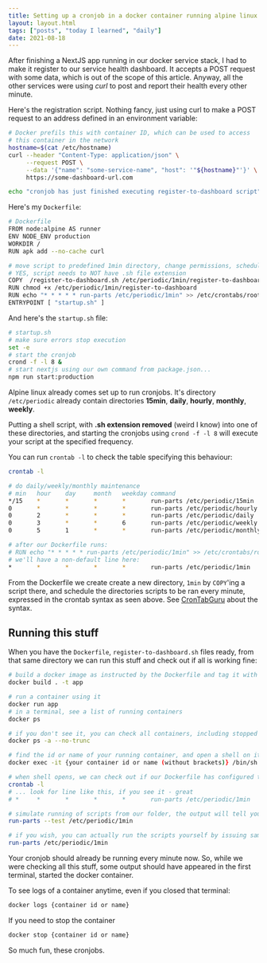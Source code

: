 ```yaml
---
title: Setting up a cronjob in a docker container running alpine linux node image container
layout: layout.html
tags: ["posts", "today I learned", "daily"]
date: 2021-08-18
---
```


After finishing a NextJS app running in our docker service stack, I had to make it register to our service health dashboard. It accepts a POST request with some data, which is out of the scope of this article. Anyway, all the other services were using  _curl_ to post and report their health every other minute.

Here's the registration script. Nothing fancy, just using curl to make a POST request to an address defined in an environment variable:

```bash
# Docker prefils this with container ID, which can be used to access 
# this container in the network
hostname=$(cat /etc/hostname)
curl --header "Content-Type: application/json" \
     --request POST \
     --data '{"name": "some-service-name", "host": '"${hostname}"'}' \
     https://some-dashboard-url.com

echo "cronjob has just finished executing register-to-dashboard script"
```

Here's my `Dockerfile`:

```bash
# Dockerfile
FROM node:alpine AS runner
ENV NODE_ENV production
WORKDIR /
RUN apk add --no-cache curl

# move script to predefined 1min directory, change permissions, schedule it for running
# YES, script needs to NOT have .sh file extension
COPY  /register-to-dashboard.sh /etc/periodic/1min/register-to-dashboard
RUN chmod +x /etc/periodic/1min/register-to-dashboard
RUN echo "* * * * * run-parts /etc/periodic/1min" >> /etc/crontabs/root
ENTRYPOINT [ "startup.sh" ]
```

And here's the `startup.sh` file:

```bash
# startup.sh
# make sure errors stop execution
set -e
# start the cronjob
crond -f -l 8 &
# start nextjs using our own command from package.json...
npm run start:production

```

Alpine linux already comes set up to run cronjobs. It's directory `/etc/periodic` already contain directories **15min**, **daily**, **hourly**, **monthly**, **weekly**.

Putting a shell script, with **.sh extension removed** (weird I know) into one of these directories, and starting the cronjobs using `crond -f -l 8` will execute your script at the specified frequency.

You can run `crontab -l` to check the table specifying this behaviour:

```bash
crontab -l

# do daily/weekly/monthly maintenance
# min	hour	day	    month	weekday	command
*/15	*	    *	    *	    *	    run-parts /etc/periodic/15min
0	    *	    *	    *	    *	    run-parts /etc/periodic/hourly
0	    2	    *	    *	    *	    run-parts /etc/periodic/daily
0	    3	    *	    *	    6	    run-parts /etc/periodic/weekly
0	    5	    1	    *	    *	    run-parts /etc/periodic/monthly

# after our Dockerfile runs:
# RUN echo "* * * * * run-parts /etc/periodic/1min" >> /etc/crontabs/root
# we'll have a non-default line here:
*	    *	    *	    *	    *	    run-parts /etc/periodic/1min

```

From the Dockerfile we create create a new directory, `1min` by `COPY`'ing a script there, and schedule the directories scripts to be ran every minute, expressed in the crontab syntax as seen above. See [CronTabGuru](https://crontab.guru/#*_*_*_*_*) about the syntax.

## Running this stuff

When you have the `Dockerfile`, `register-to-dashboard.sh` files ready, from that same directory we can run this stuff and check out if all is working fine:
```bash
# build a docker image as instructed by the Dockerfile and tag it with "app"
docker build . -t app

# run a container using it
docker run app
# in a terminal, see a list of running containers
docker ps

# if you don't see it, you can check all containers, including stopped ones + get more info with --no-trunc
docker ps -a --no-trunc

# find the id or name of your running container, and open a shell on it
docker exec -it {your container id or name (without brackets)} /bin/sh

# when shell opens, we can check out if our Dockerfile has configured the cronjob:
crontab -l
# ... look for line like this, if you see it - great
# *	    *	    *	    *	    *	    run-parts /etc/periodic/1min

# simulate running of scripts from our folder, the output will tell you which scripts will be run exactly
run-parts --test /etc/periodic/1min

# if you wish, you can actually run the scripts yourself by issuing same command as the cronjob does
run-parts /etc/periodic/1min
```

Your cronjob should already be running every minute now. So, while we were checking all this stuff, some output should have appeared in the first terminal, started the docker container.

To see logs of a container anytime, even if you closed that terminal:
```bash
docker logs {container id or name}
```

If you need to stop the container
```bash
docker stop {container id or name}
```

So much fun, these cronjobs.
